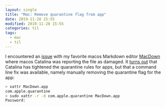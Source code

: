 ```yaml
---
layout: single
title: "Mac: Remove quarantine flag from app"
date: 2019-11-28 15:55
modified: 2019-11-28 15:55
categories: til
tags:
  - mac
  - til
---
```


I encountered an [issue](https://github.com/MacDownApp/macdown/issues/1106)
with my favorite macos Markdown editor [MacDown](https://github.com/MacDownApp/macdown)
where macos Catalina was reporting the file as damaged.
It [turns out](https://github.com/MacDownApp/macdown/issues/1106#issuecomment-555432071)
that Catalina has tightened the quarantine rules for apps,
but that a command line fix was available,
namely manually removing the quarantine flag for the app:

```bash
> xattr MacDown.app
com.apple.quarantine
> sudo xattr -r -d com.apple.quarantine MacDown.app
Password:
```
